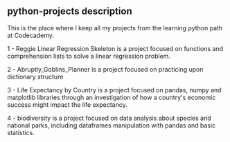 ## python-projects description

This is the place where I keep all my projects from the learning python path at Codecademy. 

1 - Reggie Linear Regression Skeleton is a project focused on functions and comprehension lists to solve a linear regression problem.

2 - Abruptly_Goblins_Planner is a project focused on practicing upon dictionary structure

3 - Life Expectancy by Country is a project focused on pandas, numpy and matplotlib libraries through an investigation of 
how a country's economic success might impact the life expectancy.

4 - biodiversity is a project focused on data analysis about species and national parks, 
including dataframes manipulation with pandas and basic statistics.
